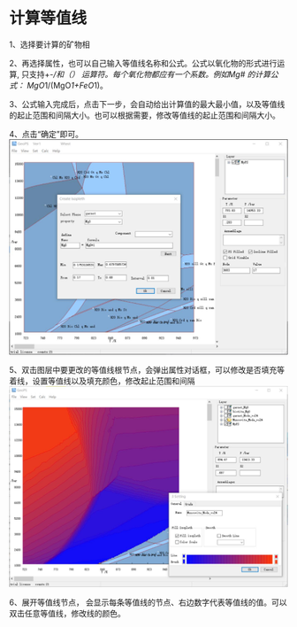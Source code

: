 # 计算等值线

1、选择要计算的矿物相

2、再选择属性，也可以自己输入等值线名称和公式。公式以氧化物的形式进行运算, 只支持+-*/和（） 运算符。每个氧化物都应有一个系数。例如Mg# 的计算公式： MgO*1/(MgO*1+FeO*1)。

3、公式输入完成后，点击下一步，会自动给出计算值的最大最小值，以及等值线的起止范围和间隔大小。也可以根据需要，修改等值线的起止范围和间隔大小。

4、点击“确定”即可。
![](/img/Help/Calc%20isopleth.jpg)

5、双击图层中要更改的等值线根节点，会弹出属性对话框，可以修改是否填充等着线，设置等值线以及填充颜色，修改起止范围和间隔
![](/img/Help/Modify%20Isopleth.jpg)

6、展开等值线节点， 会显示每条等值线的节点、右边数字代表等值线的值。可以双击任意等值线，修改线的颜色。